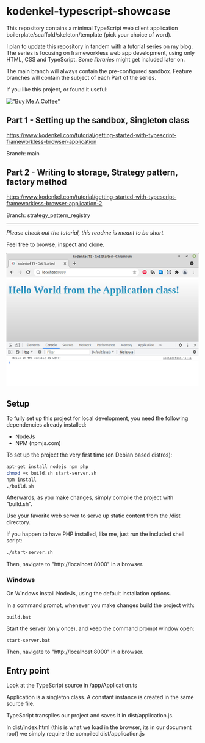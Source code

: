 # kodenkel-typescript-showcase

This repository contains a minimal TypeScript web client application boilerplate/scaffold/skeleton/template (pick your choice of word).

I plan to update this repository in tandem with a tutorial series on my blog. The series is focusing on frameworkless web app development,
using only HTML, CSS and TypeScript. Some *libraries* might get included later on.

The main branch will always contain the pre-configured sandbox. Feature branches will contain the subject of each Part of the series.

If you like this project, or found it useful:

[!["Buy Me A Coffee"](https://www.buymeacoffee.com/assets/img/custom_images/orange_img.png)](https://www.buymeacoffee.com/kodenkel)

## Part 1 - Setting up the sandbox, Singleton class

https://www.kodenkel.com/tutorial/getting-started-with-typescript-frameworkless-browser-application

Branch: main

## Part 2 - Writing to storage, Strategy pattern, factory method

https://www.kodenkel.com/tutorial/getting-started-with-typescript-frameworkless-browser-application-2

Branch: strategy_pattern_registry

<hr>

*Please check out the tutorial, this readme is meant to be short.*

Feel free to browse, inspect and clone.

![simple TypeScript project running in the browser](non-project-files/typescript-get-started-4.jpg)

## Setup

To fully set up this project for local development, you need the following dependencies already installed:

- NodeJs
- NPM (npmjs.com)

To set up the project the very first time (on Debian based distros):

````bash
apt-get install nodejs npm php
chmod +x build.sh start-server.sh
npm install
./build.sh
````

Afterwards, as you make changes, simply compile the project with "build.sh".

Use your favorite web server to serve up static content from the /dist directory.

If you happen to have PHP installed, like me, just run the included shell script:

````bash
./start-server.sh
````

Then, navigate to "http://localhost:8000" in a browser.

### Windows

On Windows install NodeJs, using the default installation options.

In a command prompt, whenever you make changes build the project with:

````
build.bat
````

Start the server (only once), and keep the command prompt window open:

````
start-server.bat
````

Then, navigate to "http://localhost:8000" in a browser.

## Entry point

Look at the TypeScript source in /app/Application.ts

Application is a singleton class. A constant instance is created in the same source file.

TypeScript transpiles our project and saves it in dist/application.js.

In dist/index.html (this is what we load in the browser, its in our document root) we simply require the compiled dist/application.js
